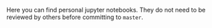 Here you can find personal jupyter notebooks. They do not need to be reviewed by others before committing to `master`.